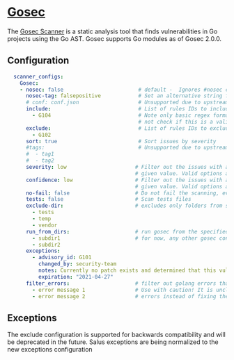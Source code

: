 # [Gosec](https://github.com/securego/gosec)

The [Gosec Scanner](https://github.com/securego/gosec) is a static analysis tool that finds vulnerabilities in Go projects using the Go AST. Gosec supports Go modules as of Gosec 2.0.0.


## Configuration
```yaml
  scanner_configs:
    Gosec:
    - nosec: false                        # default -  Ignores #nosec comments when set to true
      nosec-tag: falsepositive            # Set an alternative string for #nosec (default)
      # conf: conf.json                   # Unsupported due to upstream bug. Path to optional config file
      include:                            # List of rules IDs to include
        - G104                            # Note only basic regex formatting is performed and does  
                                          # not check if this is a valid rule number
      exclude:                            # List of rules IDs to exclude, deprecated in favor of exceptions
        - G102
      sort: true                          # Sort issues by severity
      #tags:                              # Unsupported due to upstream bug. List of build tags
      #  - tag1
      #  - tag2
      severity: low                      # Filter out the issues with a lower severity than the
                                         # given value. Valid options are: low, medium, high
      confidence: low                    # Filter out the issues with a lower confidence than the
                                         # given value. Valid options are: low, medium, high
      no-fail: false                     # Do not fail the scanning, even if issues were found
      tests: false                       # Scan tests files
      exclude-dir:                       # excludes only folders from scan (files are ignored)
        - tests
        - temp
        - vendor
      run_from_dirs:                     # run gosec from the specified subdirs only
        - subdir1                        # for now, any other gosec config will apply to all subdir runs
        - subdir2
      exceptions:
        - advisory_id: G101
          changed_by: security-team
          notes: Currently no patch exists and determined that this vulnerability is not exploitable.
          expiration: "2021-04-27"
      filter_errors:                     # filter out golang errors that match the messages
        - error message 1                # Use with caution! It is unclear whether filtering out certain
        - error message 2                # errors instead of fixing them could hide vulnerabilities.
```
## Exceptions

The exclude configuration is supported for backwards compatibility and will be deprecated in the future.  Salus exceptions are being normalized to the new exceptions configuration